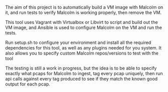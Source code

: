 The aim of this project is to automatically build a VM image with Malcolm on it, and run tests to verify Malcolm is working properly, then remove the VM. 

This tool uses Vagrant with Virtualbox or Libvirt to script and build out the VM image, and Ansible is used to configure Malcolm on the VM and run the tests.

Run setup.sh to configure your environment and install all the required dependencies for this tool, as well as any plugins needed for you system. It also allows you to specify custom Malcolm repos/versions to test with the tool

The testing is still a work in progress, but the idea is to be able to specify exactly what pcaps for Malcolm to ingest, tag every pcap uniquely, then run api calls against every tag produced to see if they match the known good output for each pcap.
